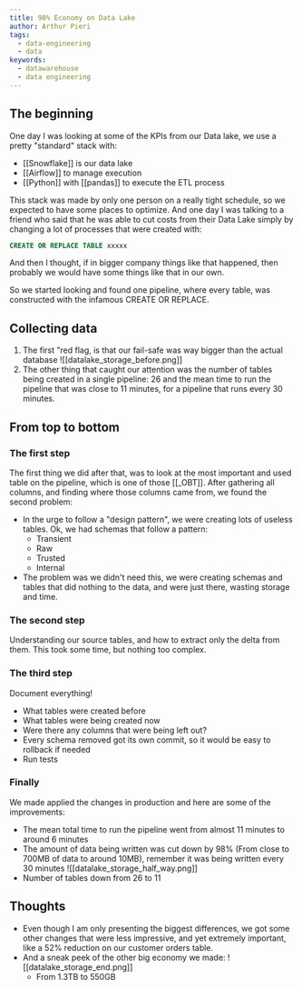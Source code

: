 ```yaml
---
title: 98% Economy on Data Lake
author: Arthur Pieri
tags:
  - data-engineering
  - data
keywords:
  - datawarehouse
  - data engineering
---
```

## The beginning

One day I was looking at some of the KPIs from our Data lake, we use a pretty "standard" stack with:

- [[Snowflake]] is our data lake
- [[Airflow]] to manage execution
- [[Python]] with [[pandas]] to execute the ETL process

This stack was made by only one person on a really tight schedule, so we expected to have some places to optimize. And one day I was talking to a friend who said that he was able to cut costs from their Data Lake simply by changing a lot of processes  that were created with:

```sql
CREATE OR REPLACE TABLE xxxxx
```

And then I thought, if in bigger company things like that happened, then probably we would have some things like that in our own.

So we started looking and found one pipeline, where every table, was constructed with the infamous CREATE OR REPLACE.

## Collecting data
1. The first "red flag, is that our fail-safe was way bigger than the actual database
![[datalake_storage_before.png]]
2. The other thing that caught our attention was the number of tables being created in a single pipeline: 26 and the mean time to run the pipeline that was close to 11 minutes, for a pipeline that runs every 30 minutes.

## From top to bottom
### The first step
The first thing we did after that, was to look at the most important and used table on the pipeline, which is one of those [[_OBT]]. 
After gathering all columns, and finding where those columns came from, we found the second problem:
- In the urge to follow a "design pattern", we were creating lots of useless tables. Ok, we had schemas that follow a pattern:
	- Transient
	- Raw
	- Trusted
	- Internal
- The problem was we didn't need this, we were creating schemas and tables that did nothing to the data, and were just there, wasting storage and time.

### The second step
Understanding our source tables, and how to extract only the delta from them. This took some time, but nothing too complex.

### The third step
Document everything!
- What tables were created before
- What tables were being created now
- Were there any columns that were being left out?
- Every schema removed got its own commit, so it would be easy to rollback if needed
- Run tests

### Finally
We made applied the changes in production and here are some of the improvements:
- The mean total time to run the pipeline went from almost 11 minutes to around 6 minutes
- The amount of data being written was cut down by 98% (From close to 700MB of data to around 10MB), remember it was being written every 30 minutes
![[datalake_storage_half_way.png]]
- Number of tables down from 26 to 11

## Thoughts
- Even though I am only presenting the biggest differences, we got some other changes that were less impressive, and yet extremely important, like a 52% reduction on our customer orders table.
- And a sneak peek of the other big economy we made:
![[datalake_storage_end.png]]
	- From 1.3TB to 550GB